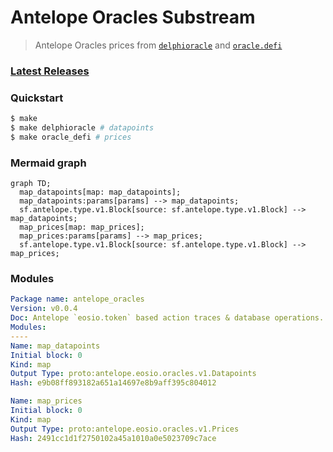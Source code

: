# Antelope Oracles Substream

> Antelope Oracles prices from [`delphioracle`](https://bloks.io/account/delphioracle) and [`oracle.defi`](https://bloks.io/account/oracle.defi)

### [Latest Releases](https://github.com/pinax-network/substreams/releases)

### Quickstart

```bash
$ make
$ make delphioracle # datapoints
$ make oracle_defi # prices
```

### Mermaid graph

```mermaid
graph TD;
  map_datapoints[map: map_datapoints];
  map_datapoints:params[params] --> map_datapoints;
  sf.antelope.type.v1.Block[source: sf.antelope.type.v1.Block] --> map_datapoints;
  map_prices[map: map_prices];
  map_prices:params[params] --> map_prices;
  sf.antelope.type.v1.Block[source: sf.antelope.type.v1.Block] --> map_prices;
```

### Modules

```yaml
Package name: antelope_oracles
Version: v0.0.4
Doc: Antelope `eosio.token` based action traces & database operations.
Modules:
----
Name: map_datapoints
Initial block: 0
Kind: map
Output Type: proto:antelope.eosio.oracles.v1.Datapoints
Hash: e9b08ff893182a651a14697e8b9aff395c804012

Name: map_prices
Initial block: 0
Kind: map
Output Type: proto:antelope.eosio.oracles.v1.Prices
Hash: 2491cc1d1f2750102a45a1010a0e5023709c7ace
```
